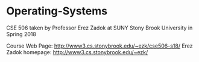 # Operating-Systems

CSE 506 taken by Professor Erez Zadok at SUNY Stony Brook University in Spring 2018

Course Web Page: http://www3.cs.stonybrook.edu/~ezk/cse506-s18/
Erez Zadok homepage: http://www3.cs.stonybrook.edu/~ezk/
